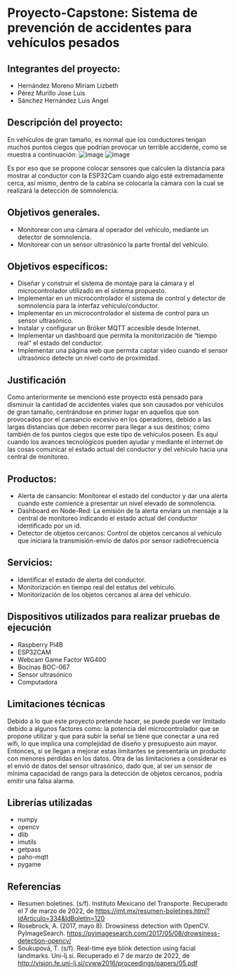 # Proyecto-Capstone: Sistema de prevención de accidentes para vehículos pesados

## Integrantes del proyecto:
* Hernández Moreno Miriam Lizbeth
* Pérez Murillo Jose Luis
* Sánchez Hernández Luis Angel

## Descripción del proyecto: 
En vehículos de gran tamaño, es normal que los conductores tengan muchos puntos ciegos que podrían provocar un terrible accidente, como se muestra a continuación:
![image](https://user-images.githubusercontent.com/57678190/156950314-4c2b821d-7d2b-4de2-8325-ccd1cd20b200.png)
![image](https://user-images.githubusercontent.com/57678190/156950545-39770f57-90d2-4898-b916-ad370149adad.png)

Es por eso que se propone colocar sensores que calculen la distancia para mostrar al conductor con la ESP32Cam cuando algo esté extremadamente cerca, así mismo, dentro de la cabina se colocaría la cámara con la cual se realizará la detección de somnolencia.

## Objetivos generales.
* Monitorear con una cámara al operador del vehículo, mediante un detector de somnolencia.
* Monitorear con un sensor ultrasónico la parte frontal del vehículo. 

## Objetivos específicos:
* Diseñar y construir el sistema de montaje para la cámara y el microcontrolador utilizado en el sistema propuesto.
* Implementar en un microcontrolador el sistema de control y detector de somnolencia para la interfaz vehículo/conductor.
* Implementar en un microcontrolador el sistema de control para un sensor ultrasónico.
* Instalar y configurar un Bróker MQTT accesible desde Internet.
* Implementar un dashboard que permita la monitorización de “tiempo real” el estado del conductor.
* Implementar una página web que permita captar video cuando el sensor ultrasónico detecte un nivel corto de proximidad.

## Justificación

Como anteriormente se mencionó este proyecto está pensado para disminuir la cantidad de accidentes viales que son causados por vehículos de gran tamaño, centrándose en primer lugar en aquellos que son provocados por el cansancio excesivo en los operadores, debido a las largas distancias que deben recorrer para llegar a sus destinos; como también de los puntos ciegos que este tipo de vehículos poseen.
Es aquí cuando los avances tecnológicos pueden ayudar y mediante el internet de las cosas comunicar el estado actual del conductor y del vehículo hacia una central de monitoreo.

## Productos:
* Alerta de cansancio: Monitorear el estado del conductor y dar una alerta cuando este comience a presentar un nivel elevado de somnolencia. 
* Dashboard en Node-Red: La emisión de la alerta enviara un mensaje a la central de monitoreo indicando el estado actual del conductor identificado por un id.
* Detector de objetos cercanos: Control de objetos cercanos al vehículo que iniciara la transmisión-envio de datos por sensor radiofrecuencia

## Servicios:
* Identificar el estado de alerta del conductor.
* Monitorización en tiempo real del estatus del vehículo.
* Monitorización de los objetos cercanos al área del vehículo.


## Dispositivos utilizados para realizar pruebas de ejecución
* Raspberry Pi4B
* ESP32CAM
* Webcam Game Factor WG400
* Bocinas BOC-067
* Sensor ultrasónico
* Computadora

## Limitaciones técnicas
Debido a lo que este proyecto pretende hacer, se puede puede ver limitado debido a algunos factores como: la potencia del microcontrolador que se propone utilizar y que para subir la señal se tiene que conectar a una red wifi, lo que implica una complejidad de diseño y presupuesto aún mayor. Entonces, si se llegan a mejorar estas limitantes se presentaría un producto con menores perdidas en los datos.
Otra de las limitaciones a considerar es el envió de datos del sensor ultrasónico, dado que, al ser un sensor de mínima capacidad de rango para la detección de objetos cercanos, podría emitir una falsa alarma. 

## Librerías utilizadas
* numpy
* opencv
* dlib
* imutils
* getpass
* paho-mqtt
* pygame

## Referencias
* Resumen boletines. (s/f). Instituto Mexicano del Transporte. Recuperado el 7 de marzo de 2022, de https://imt.mx/resumen-boletines.html?IdArticulo=334&IdBoletin=120
* Rosebrock, A. (2017, mayo 8). Drowsiness detection with OpenCV. PyImageSearch. https://pyimagesearch.com/2017/05/08/drowsiness-detection-opencv/
* Soukupová, T. (s/f). Real-time eye blink detection using facial landmarks. Uni-lj.si. Recuperado el 7 de marzo de 2022, de http://vision.fe.uni-lj.si/cvww2016/proceedings/papers/05.pdf

